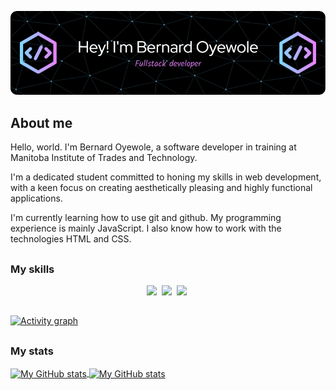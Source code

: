 ![Header](./github-header-image.png)

## About me
Hello, world. I'm Bernard Oyewole, a software developer in training at Manitoba Institute of Trades and Technology.

I'm a dedicated student committed to honing my skills in web development, with a keen focus on creating aesthetically pleasing and highly functional applications.

I'm currently learning how to use git and github. My programming experience is mainly JavaScript. I also know how to work with the technologies HTML and CSS.

##

### My skills
<p align="center">
  <img src="https://img.shields.io/badge/code-javascript-informational?style=for-the-badge&logo=javascript&logoColor=white&color=2aa889"/>&nbsp;
  <img src="https://img.shields.io/badge/web-html-informational?style=for-the-badge&logo=html5&logoColor=white&color=2aa889")/>&nbsp;
  <img src="https://img.shields.io/badge/web-css-informational?style=for-the-badge&logo=css3&logoColor=white&color=2aa889")/>&nbsp;
</p>

##

[![Activity graph](https://github-readme-activity-graph.vercel.app/graph?username=bernardoyewole&theme=gotham&hide_border=true)](https://github.com/ashutosh00710/github-readme-activity-graph)

##

### My stats

<a href="https://github.com/bernardoyewole">
  <img height="205px" align="center" src="https://github-readme-stats.vercel.app/api?username=bernardoyewole&theme=vue&show_icons=true" alt="My GitHub stats" />
</a>
<a href="https://github.com/bernardoyewole">
  <img align="center" src="https://github-readme-stats.vercel.app/api/top-langs/?username=bernardoyewole&theme=vue&hide=Ruby&show_icons=true&langs_count=3" alt="My 
  GitHub stats"/>
</a>

<!--
**bernardoyewole/bernardoyewole** is a ✨ _special_ ✨ repository because its `README.md` (this file) appears on your GitHub profile.

Here are some ideas to get you started:

- 🔭 I’m currently working on ...
- 🌱 I’m currently learning ...
- 👯 I’m looking to collaborate on ...
- 🤔 I’m looking for help with ...
- 💬 Ask me about ...
- 📫 How to reach me: ...
- 😄 Pronouns: ...
- ⚡ Fun fact: ...
-->
